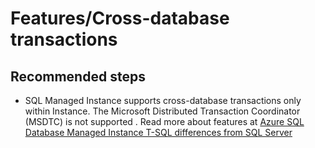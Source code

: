 <properties
	pageTitle="Features/Cross-database transactions"
	description="Features/Cross-database transactions"
	service="microsoft.sql"
	resource="servers"
	authors="rohitnayakmsft"
	displayOrder=""
	selfHelpType="generic"
	supportTopicIds="32594714"
	resourceTags=""
	productPesIds="16259"
	cloudEnvironments="public"
/>
# Features/Cross-database transactions
## **Recommended steps**
* SQL Managed Instance supports cross-database transactions only within Instance. The Microsoft Distributed Transaction Coordinator (MSDTC) is not supported . Read more about features at [Azure SQL Database Managed Instance T-SQL differences from SQL Server](https://docs.microsoft.com/azure/sql-database/sql-database-managed-instance-transact-sql-information)

